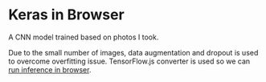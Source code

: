 # Keras in Browser

A CNN model trained based on photos I took.

Due to the small number of images, data augmentation and dropout is used to overcome overfitting issue. TensorFlow.js converter is used so we can [run inference in browser](https://zhihaoai.github.io/tfjs-aug/).
